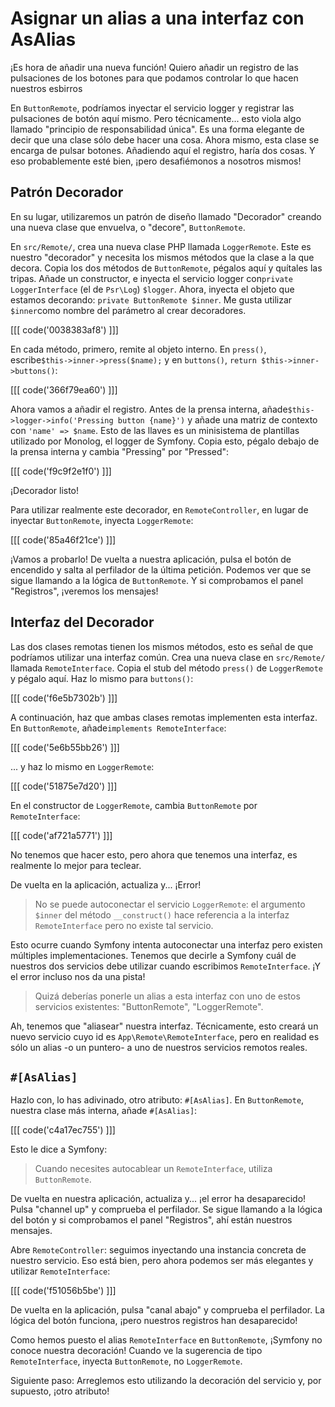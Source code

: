 # Asignar un alias a una interfaz con AsAlias

¡Es hora de añadir una nueva función! Quiero añadir un registro de las pulsaciones de los botones para que podamos controlar lo que hacen nuestros esbirros

En `ButtonRemote`, podríamos inyectar el servicio logger y registrar las pulsaciones de botón aquí mismo. Pero técnicamente... esto viola algo llamado "principio de responsabilidad única". Es una forma elegante de decir que una clase sólo debe hacer una cosa. Ahora mismo, esta clase se encarga de pulsar botones. Añadiendo aquí el registro, haría dos cosas. Y eso probablemente esté bien, ¡pero desafiémonos a nosotros mismos!

## Patrón Decorador

En su lugar, utilizaremos un patrón de diseño llamado "Decorador" creando una nueva clase que envuelva, o "decore", `ButtonRemote`.

En `src/Remote/`, crea una nueva clase PHP llamada `LoggerRemote`. Este es nuestro "decorador" y necesita los mismos métodos que la clase a la que decora. 
Copia los dos métodos de `ButtonRemote`, pégalos aquí y quítales las tripas. Añade un constructor, e inyecta el servicio logger con`private LoggerInterface` (el de `Psr\Log`) `$logger`. Ahora, inyecta el objeto que estamos decorando: `private ButtonRemote $inner`. Me gusta utilizar `$inner`como nombre del parámetro al crear decoradores.

[[[ code('0038383af8') ]]]

En cada método, primero, remite al objeto interno. En `press()`, escribe`$this->inner->press($name);` y en `buttons()`, `return $this->inner->buttons()`:

[[[ code('366f79ea60') ]]]

Ahora vamos a añadir el registro. Antes de la prensa interna, añade`$this->logger->info('Pressing button {name}')` y añade una matriz de contexto con `'name' => $name`. Esto de las llaves es un minisistema de plantillas utilizado por Monolog, el logger de Symfony. Copia esto, pégalo debajo de la prensa interna y cambia "Pressing" por "Pressed":

[[[ code('f9c9f2e1f0') ]]]

¡Decorador listo!

Para utilizar realmente este decorador, en `RemoteController`, en lugar de inyectar `ButtonRemote`, inyecta `LoggerRemote`:

[[[ code('85a46f21ce') ]]]

¡Vamos a probarlo! De vuelta a nuestra aplicación, pulsa el botón de encendido y salta al perfilador de la última petición. Podemos ver que se sigue llamando a la lógica de `ButtonRemote`. Y si comprobamos el panel "Registros", ¡veremos los mensajes!

## Interfaz del Decorador

Las dos clases remotas tienen los mismos métodos, esto es señal de que podríamos utilizar una interfaz común. Crea una nueva clase en `src/Remote/` llamada `RemoteInterface`. Copia el stub del método `press()` de `LoggerRemote` y pégalo aquí. Haz lo mismo para `buttons()`:

[[[ code('f6e5b7302b') ]]]

A continuación, haz que ambas clases remotas implementen esta interfaz. En `ButtonRemote`, añade`implements RemoteInterface`:

[[[ code('5e6b55bb26') ]]]

... y haz lo mismo en `LoggerRemote`:

[[[ code('51875e7d20') ]]]

En el constructor de `LoggerRemote`, cambia `ButtonRemote` por `RemoteInterface`:

[[[ code('af721a5771') ]]]

No tenemos que hacer esto, pero ahora que tenemos una interfaz, es realmente lo mejor para teclear.

De vuelta en la aplicación, actualiza y... ¡Error!

> No se puede autoconectar el servicio `LoggerRemote`: el argumento `$inner` del método `__construct()`
> hace referencia a la interfaz `RemoteInterface` pero no existe tal servicio.

Esto ocurre cuando Symfony intenta autoconectar una interfaz pero existen múltiples implementaciones. Tenemos que decirle a Symfony cuál de nuestros dos servicios debe utilizar cuando escribimos `RemoteInterface`. ¡Y el error incluso nos da una pista!

> Quizá deberías ponerle un alias a esta interfaz con uno de estos servicios existentes:
> "ButtonRemote", "LoggerRemote".

Ah, tenemos que "aliasear" nuestra interfaz. Técnicamente, esto creará un nuevo servicio cuyo id es `App\Remote\RemoteInterface`, pero en realidad es sólo un alias -o un puntero- a uno de nuestros servicios remotos reales. 

## `#[AsAlias]`

Hazlo con, lo has adivinado, otro atributo: `#[AsAlias]`. En `ButtonRemote`, nuestra clase más interna, añade `#[AsAlias]`:

[[[ code('c4a17ec755') ]]]

Esto le dice a Symfony:

> Cuando necesites autocablear un `RemoteInterface`, utiliza `ButtonRemote`.

De vuelta en nuestra aplicación, actualiza y... ¡el error ha desaparecido! Pulsa "channel up" y comprueba el perfilador. Se sigue llamando a la lógica del botón y si comprobamos el panel "Registros", ahí están nuestros mensajes.

Abre `RemoteController`: seguimos inyectando una instancia concreta de nuestro servicio. Eso está bien, pero ahora podemos ser más elegantes y utilizar `RemoteInterface`:

[[[ code('f51056b5be') ]]]

De vuelta en la aplicación, pulsa "canal abajo" y comprueba el perfilador. La lógica del botón funciona, ¡pero nuestros registros han desaparecido!

Como hemos puesto el alias `RemoteInterface` en `ButtonRemote`, ¡Symfony no conoce nuestra decoración! Cuando ve la sugerencia de tipo `RemoteInterface`, inyecta `ButtonRemote`, no `LoggerRemote`.

Siguiente paso: Arreglemos esto utilizando la decoración del servicio y, por supuesto, ¡otro atributo!

